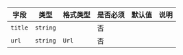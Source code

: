 | 字段 | 类型 | 格式类型 | 是否必须 | 默认值 | 说明 |
|---|---|---|---|---|---|
| `title` | `string` |  | 否 |  |
| `url` | `string` | `Url` | 否 |  |
